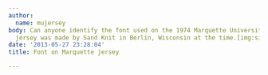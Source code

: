 ```yaml
---
author:
  name: mujersey
body: Can anyone identify the font used on the 1974 Marquette University home jersey?  The
  jersey was made by Sand Knit in Berlin, Wisconsin at the time.[img:sites/default/files/old-images/marquettetatum2_5395.png]
date: '2013-05-27 23:28:04'
title: Font on Marquette jersey

---
```


